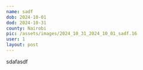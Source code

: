 ```yaml
---
name: sadf
dob: 2024-10-01
dod: 2024-10-31
county: Nairobi
pic: /assets/images/2024_10_31_2024_10_01_sadf.16
user: 1
layout: post
---
```

<p class='py-2'></p><p class='py-2'></p><p class='py-2'></p><p class='py-2'>sdafasdf</p>
